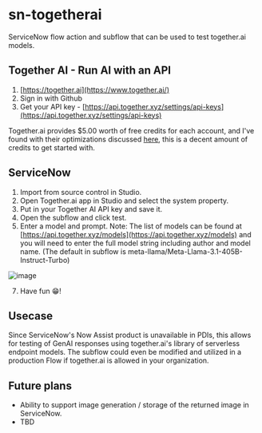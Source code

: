 # sn-togetherai
ServiceNow flow action and subflow that can be used to test together.ai models.

## Together AI - Run AI with an API

1. [https://together.ai](https://www.together.ai/)
2. Sign in with Github
3. Get your API key - [https://api.together.xyz/settings/api-keys](https://api.together.xyz/settings/api-keys)

Together.ai provides $5.00 worth of free credits for each account, and I've found with their optimizations discussed [here](https://www.together.ai/blog/together-inference-engine-v1), this is a decent amount of credits to get started with.

## ServiceNow

1. Import from source control in Studio.
2. Open Together.ai app in Studio and select the system property.
3. Put in your Together AI API key and save it.
4. Open the subflow and click test.
5. Enter a model and prompt. Note: The list of models can be found at [https://api.together.xyz/models](https://api.together.xyz/models) and you will need to enter the full model string including author and model name. (The default in subflow is meta-llama/Meta-Llama-3.1-405B-Instruct-Turbo)

![image](https://github.com/user-attachments/assets/18d0189a-5c14-4662-a972-575b9a114852)

7. Have fun 😁!
   
## Usecase

Since ServiceNow's Now Assist product is unavailable in PDIs, this allows for testing of GenAI responses using together.ai's library of serverless endpoint models. The subflow could even be modified and utilized in a production Flow if together.ai is allowed in your organization.

## Future plans

* Ability to support image generation / storage of the returned image in ServiceNow.
* TBD
